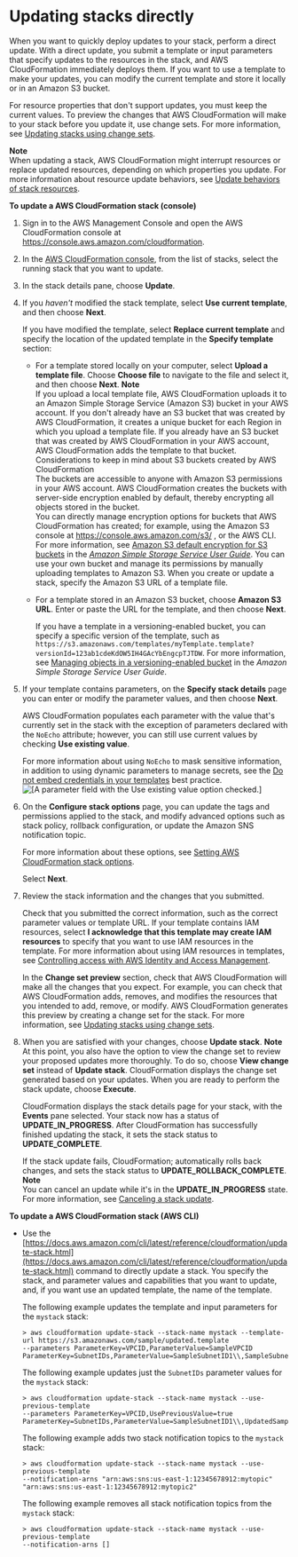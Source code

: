 # Updating stacks directly<a name="using-cfn-updating-stacks-direct"></a>

When you want to quickly deploy updates to your stack, perform a direct update\. With a direct update, you submit a template or input parameters that specify updates to the resources in the stack, and AWS CloudFormation immediately deploys them\. If you want to use a template to make your updates, you can modify the current template and store it locally or in an Amazon S3 bucket\.

For resource properties that don't support updates, you must keep the current values\. To preview the changes that AWS CloudFormation will make to your stack before you update it, use change sets\. For more information, see [Updating stacks using change sets](using-cfn-updating-stacks-changesets.md)\.

**Note**  
When updating a stack, AWS CloudFormation might interrupt resources or replace updated resources, depending on which properties you update\. For more information about resource update behaviors, see [Update behaviors of stack resources](using-cfn-updating-stacks-update-behaviors.md)\.

**To update a AWS CloudFormation stack \(console\)**

1. Sign in to the AWS Management Console and open the AWS CloudFormation console at [https://console\.aws\.amazon\.com/cloudformation](https://console.aws.amazon.com/cloudformation/)\.

1. In the [AWS CloudFormation console](https://console.aws.amazon.com/cloudformation), from the list of stacks, select the running stack that you want to update\.

1. In the stack details pane, choose **Update**\.

1. If you _haven't_ modified the stack template, select **Use current template**, and then choose **Next**\.

   If you have modified the template, select **Replace current template** and specify the location of the updated template in the **Specify template** section:

   - For a template stored locally on your computer, select **Upload a template file**\. Choose **Choose file** to navigate to the file and select it, and then choose **Next**\.
     **Note**  
     If you upload a local template file, AWS CloudFormation uploads it to an Amazon Simple Storage Service \(Amazon S3\) bucket in your AWS account\. If you don't already have an S3 bucket that was created by AWS CloudFormation, it creates a unique bucket for each Region in which you upload a template file\. If you already have an S3 bucket that was created by AWS CloudFormation in your AWS account, AWS CloudFormation adds the template to that bucket\.  
     Considerations to keep in mind about S3 buckets created by AWS CloudFormation  
     The buckets are accessible to anyone with Amazon S3 permissions in your AWS account\.
     AWS CloudFormation creates the buckets with server\-side encryption enabled by default, thereby encrypting all objects stored in the bucket\.  
     You can directly manage encryption options for buckets that AWS CloudFormation has created; for example, using the Amazon S3 console at [https://console\.aws\.amazon\.com/s3/](https://console.aws.amazon.com/s3/) , or the AWS CLI\. For more information, see [Amazon S3 default encryption for S3 buckets](https://docs.aws.amazon.com/AmazonS3/latest/dev/bucket-encryption.html) in the _[Amazon Simple Storage Service User Guide](https://docs.aws.amazon.com/AmazonS3/latest/dev/)_\.
     You can use your own bucket and manage its permissions by manually uploading templates to Amazon S3\. When you create or update a stack, specify the Amazon S3 URL of a template file\.
   - For a template stored in an Amazon S3 bucket, choose **Amazon S3 URL**\. Enter or paste the URL for the template, and then choose **Next**\.

     If you have a template in a versioning\-enabled bucket, you can specify a specific version of the template, such as `https://s3.amazonaws.com/templates/myTemplate.template?versionId=123ab1cdeKdOW5IH4GAcYbEngcpTJTDW`\. For more information, see [Managing objects in a versioning\-enabled bucket](https://docs.aws.amazon.com/AmazonS3/latest/user-guide/managing-objects-versioned-bucket.html) in the _Amazon Simple Storage Service User Guide_\.

1. If your template contains parameters, on the **Specify stack details** page you can enter or modify the parameter values, and then choose **Next**\.

   AWS CloudFormation populates each parameter with the value that's currently set in the stack with the exception of parameters declared with the `NoEcho` attribute; however, you can still use current values by checking **Use existing value**\.

   For more information about using `NoEcho` to mask sensitive information, in addition to using dynamic parameters to manage secrets, see the [Do not embed credentials in your templates](https://docs.aws.amazon.com/AWSCloudFormation/latest/UserGuide/best-practices.html#creds) best practice\.  
   ![[A parameter field with the Use existing value option checked.]](http://docs.aws.amazon.com/AWSCloudFormation/latest/UserGuide/images/console-update-stack-parameters-use-existing-value.png)

1. On the **Configure stack options** page, you can update the tags and permissions applied to the stack, and modify advanced options such as stack policy, rollback configuration, or update the Amazon SNS notification topic\.

   For more information about these options, see [Setting AWS CloudFormation stack options](cfn-console-add-tags.md)\.

   Select **Next**\.

1. Review the stack information and the changes that you submitted\.

   Check that you submitted the correct information, such as the correct parameter values or template URL\. If your template contains IAM resources, select **I acknowledge that this template may create IAM resources** to specify that you want to use IAM resources in the template\. For more information about using IAM resources in templates, see [Controlling access with AWS Identity and Access Management](using-iam-template.md)\.

   In the **Change set preview** section, check that AWS CloudFormation will make all the changes that you expect\. For example, you can check that AWS CloudFormation adds, removes, and modifies the resources that you intended to add, remove, or modify\. AWS CloudFormation generates this preview by creating a change set for the stack\. For more information, see [Updating stacks using change sets](using-cfn-updating-stacks-changesets.md)\.

1. When you are satisfied with your changes, choose **Update stack**\.
   **Note**  
   At this point, you also have the option to view the change set to review your proposed updates more thoroughly\. To do so, choose **View change set** instead of **Update stack**\. CloudFormation displays the change set generated based on your updates\. When you are ready to perform the stack update, choose **Execute**\.

   CloudFormation displays the stack details page for your stack, with the **Events** pane selected\. Your stack now has a status of **UPDATE_IN_PROGRESS**\. After CloudFormation has successfully finished updating the stack, it sets the stack status to **UPDATE_COMPLETE**\.

   If the stack update fails, CloudFormation; automatically rolls back changes, and sets the stack status to **UPDATE_ROLLBACK_COMPLETE**\.
   **Note**  
   You can cancel an update while it's in the **UPDATE_IN_PROGRESS** state\. For more information, see [Canceling a stack update](using-cfn--stack-update-cancel.md)\.

**To update a AWS CloudFormation stack \(AWS CLI\)**

- Use the [https://docs.aws.amazon.com/cli/latest/reference/cloudformation/update-stack.html](https://docs.aws.amazon.com/cli/latest/reference/cloudformation/update-stack.html) command to directly update a stack\. You specify the stack, and parameter values and capabilities that you want to update, and, if you want use an updated template, the name of the template\.

  The following example updates the template and input parameters for the `mystack` stack:

  ```
  > aws cloudformation update-stack --stack-name mystack --template-url https://s3.amazonaws.com/sample/updated.template
  --parameters ParameterKey=VPCID,ParameterValue=SampleVPCID ParameterKey=SubnetIDs,ParameterValue=SampleSubnetID1\\,SampleSubnetID2
  ```

  The following example updates just the `SubnetIDs` parameter values for the `mystack` stack:

  ```
  > aws cloudformation update-stack --stack-name mystack --use-previous-template
  --parameters ParameterKey=VPCID,UsePreviousValue=true ParameterKey=SubnetIDs,ParameterValue=SampleSubnetID1\\,UpdatedSampleSubnetID2
  ```

  The following example adds two stack notification topics to the `mystack` stack:

  ```
  > aws cloudformation update-stack --stack-name mystack --use-previous-template
  --notification-arns "arn:aws:sns:us-east-1:12345678912:mytopic" "arn:aws:sns:us-east-1:12345678912:mytopic2"
  ```

  The following example removes all stack notification topics from the `mystack` stack:

  ```
  > aws cloudformation update-stack --stack-name mystack --use-previous-template
  --notification-arns []
  ```

